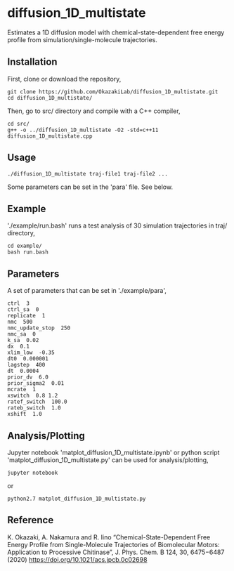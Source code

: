 # diffusion_1D_multistate
Estimates a 1D diffusion model with chemical-state-dependent free energy profile from simulation/single-molecule trajectories.
## Installation
First, clone or download the repository,
```
git clone https://github.com/OkazakiLab/diffusion_1D_multistate.git
cd diffusion_1D_multistate/
```
Then, go to src/ directory and compile with a C++ compiler,
```
cd src/
g++ -o ../diffusion_1D_multistate -O2 -std=c++11 diffusion_1D_multistate.cpp
```
## Usage
```
./diffusion_1D_multistate traj-file1 traj-file2 ...
```
Some parameters can be set in the 'para' file. See below.
## Example
'./example/run.bash' runs a test analysis of 30 simulation trajectories in traj/ directory,
```
cd example/
bash run.bash
```
## Parameters
A set of parameters that can be set in './example/para',
```
ctrl  3
ctrl_sa  0
replicate  1
nmc  500
nmc_update_stop  250
nmc_sa  0
k_sa  0.02
dx  0.1
xlim_low  -0.35
dt0  0.000001
lagstep  400
dt  0.0004
prior_dv  6.0
prior_sigma2  0.01
mcrate  1
xswitch  0.8 1.2
ratef_switch  100.0
rateb_switch  1.0
xshift  1.0
```
## Analysis/Plotting
Jupyter notebook 'matplot_diffusion_1D_multistate.ipynb' or python script 'matplot_diffusion_1D_multistate.py' can be used for analysis/plotting,
```
jupyter notebook
```
or 
```
python2.7 matplot_diffusion_1D_multistate.py
```

## Reference
K. Okazaki, A. Nakamura and R. Iino “Chemical-State-Dependent Free Energy Profile from Single-Molecule Trajectories of Biomolecular Motors: Application to Processive Chitinase”, J. Phys. Chem. B 124, 30, 6475−6487 (2020) https://doi.org/10.1021/acs.jpcb.0c02698

